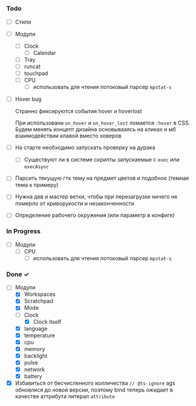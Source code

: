 # 

### Todo

- [ ] Стили
- [ ] Модули
    - [ ] Clock
        - [ ] Calendar
    - [ ] Tray
    - [ ] runcat
    - [ ] touchpad
    - [ ] CPU
      - [ ] использовать для чтения потоковый парсер `mpstat-s`
- [ ] Hover bug

    Странно фиксируются события hover и hoverlost

    При использовани `on_hover` и `on_hover_lost` ломается `:hover` в CSS. Будем менять концепт дизайна основывааясь на кликах и мб взаимодействии клавой вместо ховеров

- [ ] На старте необходимо запускать проверку на дурака
    - [ ] Существуют ли в системе скрипты запускаемые с `exec` или `execAsync`
- [ ] Парсить текущую гтк тему на предмет цветов и подобное (темная тема к примеру)
- [ ] Нужна дев и мастер ветки, чтобы при перезагрузке ничего не померло от криворукости и незаконченности
- [ ] Определение рабочего окружения (или параметр в конфиге)

### In Progress

- [ ] Модули
    - [ ] CPU
        - [ ] использовать для чтения потоковый парсер `mpstat-s`

### Done ✓

- [ ] Модули
    - [x] Workspaces
    - [x] Scratchpad
    - [x] Mode
    - [ ] Clock
        - [x] Clock itself
    - [x] language
    - [x] temperature
    - [x] cpu
    - [x] memory
    - [x] backlight
    - [x] pulse
    - [x] network
    - [x] battery
- [x] Избавиться от бесчисленного колличества `// @ts-ignore`
    ags обновлися до новой версии, поэтому bind теперь ожидает в качестве аттрибута литерал `attribute`
